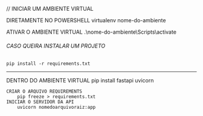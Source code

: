 // INICIAR UM AMBIENTE VIRTUAL 

DIRETAMENTE NO POWERSHELL
	virtualenv nome-do-ambiente 

ATIVAR O AMBIENTE VIRTUAL
	.\nome-do-ambiente\Scripts\activate

###### CASO QUEIRA INSTALAR UM PROJETO 
	pip install -r requirements.txt

------------------------------------------------



DENTRO DO AMBIENTE VIRTUAL
	pip install fastapi uvicorn
	
	CRIAR O ARQUIVO REQUIREMENTS
		pip freeze > requirements.txt
	INICIAR O SERVIDOR DA API
		uvicorn nomedoarquivoraiz:app
